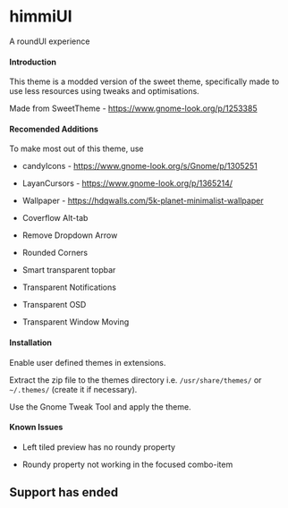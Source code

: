 # himmiUI
A roundUI experience

#### Introduction
This theme is a modded version of the sweet theme, specifically made to use less resources using tweaks and optimisations.

Made from SweetTheme - https://www.gnome-look.org/p/1253385

#### Recomended Additions
To make most out of this theme, use 

- candyIcons - https://www.gnome-look.org/s/Gnome/p/1305251

- LayanCursors - https://www.gnome-look.org/p/1365214/

- Wallpaper - https://hdqwalls.com/5k-planet-minimalist-wallpaper

- Coverflow Alt-tab

- Remove Dropdown Arrow

- Rounded Corners

- Smart transparent topbar

- Transparent Notifications

- Transparent OSD

- Transparent Window Moving

#### Installation
Enable user defined themes in extensions.

Extract the zip file to the themes directory i.e. `/usr/share/themes/` or `~/.themes/` (create it if necessary).

Use the Gnome Tweak Tool and apply the theme.

#### Known Issues
 - Left tiled preview has no roundy property

 - Roundy property not working in the focused combo-item

## Support has ended
